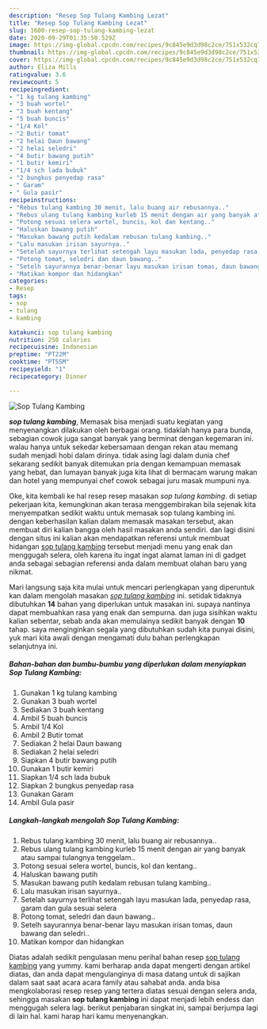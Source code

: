 ```yaml
---
description: "Resep Sop Tulang Kambing Lezat"
title: "Resep Sop Tulang Kambing Lezat"
slug: 1600-resep-sop-tulang-kambing-lezat
date: 2020-09-29T01:35:50.529Z
image: https://img-global.cpcdn.com/recipes/9c845e9d3d98c2ce/751x532cq70/sop-tulang-kambing-foto-resep-utama.jpg
thumbnail: https://img-global.cpcdn.com/recipes/9c845e9d3d98c2ce/751x532cq70/sop-tulang-kambing-foto-resep-utama.jpg
cover: https://img-global.cpcdn.com/recipes/9c845e9d3d98c2ce/751x532cq70/sop-tulang-kambing-foto-resep-utama.jpg
author: Eliza Mills
ratingvalue: 3.6
reviewcount: 5
recipeingredient:
- "1 kg tulang kambing"
- "3 buah wortel"
- "3 buah kentang"
- "5 buah buncis"
- "1/4 Kol"
- "2 Butir tomat"
- "2 helai Daun bawang"
- "2 helai seledri"
- "4 butir bawang putih"
- "1 butir kemiri"
- "1/4 sch lada bubuk"
- "2 bungkus penyedap rasa"
- " Garam"
- " Gula pasir"
recipeinstructions:
- "Rebus tulang kambing 30 menit, lalu buang air rebusannya.."
- "Rebus ulang tulang kambing kurleb 15 menit dengan air yang banyak atau sampai tulangnya tenggelam.."
- "Potong sesuai selera wortel, buncis, kol dan kentang.."
- "Haluskan bawang putih"
- "Masukan bawang putih kedalam rebusan tulang kambing.."
- "Lalu masukan irisan sayurnya.."
- "Setelah sayurnya terlihat setengah layu masukan lada, penyedap rasa, garam dan gula sesuai selera"
- "Potong tomat, seledri dan daun bawang.."
- "Setelh sayurannya benar-benar layu masukan irisan tomas, daun bawang dan seledri.."
- "Matikan kompor dan hidangkan"
categories:
- Resep
tags:
- sop
- tulang
- kambing

katakunci: sop tulang kambing 
nutrition: 250 calories
recipecuisine: Indonesian
preptime: "PT22M"
cooktime: "PT55M"
recipeyield: "1"
recipecategory: Dinner

---
```



![Sop Tulang Kambing](https://img-global.cpcdn.com/recipes/9c845e9d3d98c2ce/751x532cq70/sop-tulang-kambing-foto-resep-utama.jpg)

<b><i>sop tulang kambing</i></b>, Memasak bisa menjadi suatu kegiatan yang menyenangkan dilakukan oleh berbagai orang. tidaklah hanya para bunda, sebagian cowok juga sangat banyak yang berminat dengan kegemaran ini. walau hanya untuk sekedar kebersamaan dengan rekan atau memang sudah menjadi hobi dalam dirinya. tidak asing lagi dalam dunia chef sekarang sedikit banyak ditemukan pria dengan kemampuan memasak yang hebat, dan lumayan banyak juga kita lihat di bermacam warung makan dan hotel yang mempunyai chef cowok sebagai juru masak mumpuni nya.

Oke, kita kembali ke hal resep resep masakan <i>sop tulang kambing</i>. di setiap pekerjaan kita, kemungkinan akan terasa menggembirakan bila sejenak kita menyempatkan sedikit waktu untuk memasak sop tulang kambing ini. dengan keberhasilan kalian dalam memasak masakan tersebut, akan membuat diri kalian bangga oleh hasil masakan anda sendiri. dan lagi disini dengan situs ini kalian akan mendapatkan referensi untuk membuat hidangan <u>sop tulang kambing</u> tersebut menjadi menu yang enak dan menggugah selera, oleh karena itu ingat ingat alamat laman ini di gadget anda sebagai sebagian referensi anda dalam membuat olahan baru yang nikmat.




Mari langsung saja kita mulai untuk mencari perlengkapan yang diperuntuk kan dalam mengolah masakan <u><i>sop tulang kambing</i></u> ini. setidak tidaknya dibutuhkan <b>14</b> bahan yang diperlukan untuk masakan ini. supaya nantinya dapat membuahkan rasa yang enak dan sempurna. dan juga sisihkan waktu kalian sebentar, sebab anda akan memulainya sedikit banyak dengan <b>10</b> tahap. saya menginginkan segala yang dibutuhkan sudah kita punyai disini, yuk mari kita awali dengan mengamati dulu bahan perlengkapan selanjutnya ini.

<!--inarticleads1-->

##### Bahan-bahan dan bumbu-bumbu yang diperlukan dalam menyiapkan Sop Tulang Kambing:

1. Gunakan 1 kg tulang kambing
1. Gunakan 3 buah wortel
1. Sediakan 3 buah kentang
1. Ambil 5 buah buncis
1. Ambil 1/4 Kol
1. Ambil 2 Butir tomat
1. Sediakan 2 helai Daun bawang
1. Sediakan 2 helai seledri
1. Siapkan 4 butir bawang putih
1. Gunakan 1 butir kemiri
1. Siapkan 1/4 sch lada bubuk
1. Siapkan 2 bungkus penyedap rasa
1. Gunakan  Garam
1. Ambil  Gula pasir




<!--inarticleads2-->

##### Langkah-langkah mengolah Sop Tulang Kambing:

1. Rebus tulang kambing 30 menit, lalu buang air rebusannya..
1. Rebus ulang tulang kambing kurleb 15 menit dengan air yang banyak atau sampai tulangnya tenggelam..
1. Potong sesuai selera wortel, buncis, kol dan kentang..
1. Haluskan bawang putih
1. Masukan bawang putih kedalam rebusan tulang kambing..
1. Lalu masukan irisan sayurnya..
1. Setelah sayurnya terlihat setengah layu masukan lada, penyedap rasa, garam dan gula sesuai selera
1. Potong tomat, seledri dan daun bawang..
1. Setelh sayurannya benar-benar layu masukan irisan tomas, daun bawang dan seledri..
1. Matikan kompor dan hidangkan




Diatas adalah sedikit pengulasan menu perihal bahan resep <u>sop tulang kambing</u> yang yummy. kami berharap anda dapat mengerti dengan artikel diatas, dan anda dapat mengulanginya di masa datang untuk di sajikan dalam saat saat acara acara family atau sahabat anda. anda bisa mengkolaborasi resep resep yang tertera diatas sesuai dengan selera anda, sehingga masakan <b>sop tulang kambing</b> ini dapat menjadi lebih endess dan menggugah selera lagi. berikut penjabaran singkat ini, sampai berjumpa lagi di lain hal. kami harap hari kamu menyenangkan.
